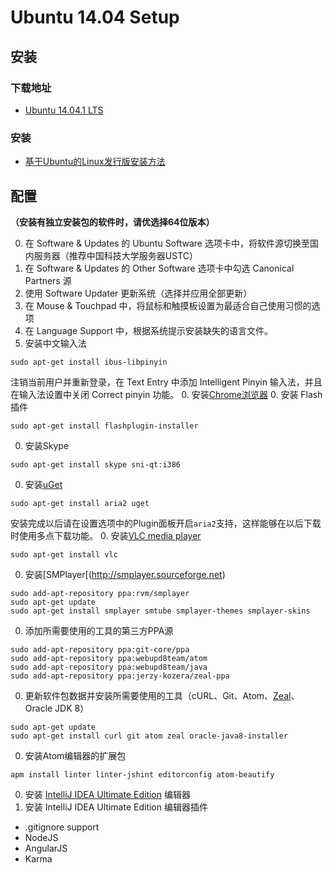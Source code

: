 # Ubuntu 14.04 Setup

## 安装

### 下载地址

- [Ubuntu 14.04.1 LTS](http://www.ubuntu.com/download/desktop/thank-you?country=CN&version=14.04.1&architecture=amd64)

### 安装

- [基于Ubuntu的Linux发行版安装方法](Install.md)

## 配置

**（安装有独立安装包的软件时，请优选择64位版本）**

0. 在 Software & Updates 的 Ubuntu Software 选项卡中，将软件源切换至国内服务器（推荐中国科技大学服务器USTC）
0. 在 Software & Updates 的 Other Software 选项卡中勾选 Canonical Partners 源
0. 使用 Software Updater 更新系统（选择并应用全部更新）
0. 在 Mouse & Touchpad 中，将鼠标和触摸板设置为最适合自己使用习惯的选项
0. 在 Language Support 中，根据系统提示安装缺失的语言文件。
0. 安装中文输入法

  ```
  sudo apt-get install ibus-libpinyin
  ```
  注销当前用户并重新登录，在 Text Entry 中添加 Intelligent Pinyin 输入法，并且在输入法设置中关闭 Correct pinyin 功能。
0. 安装[Chrome浏览器](https://www.google.com/intl/en/chrome/browser/?platform=linux)
0. 安装 Flash 插件

  ```
  sudo apt-get install flashplugin-installer
  ```
0. 安装Skype

  ```
  sudo apt-get install skype sni-qt:i386
  ```
0. 安装[uGet](http://ugetdm.com)

  ```
  sudo apt-get install aria2 uget
  ```
  安装完成以后请在设置选项中的Plugin面板开启```aria2```支持，这样能够在以后下载时使用多点下载功能。
0. 安装[VLC media player](http://www.videolan.org)

  ```
  sudo apt-get install vlc
  ```
0. 安装[SMPlayer[(http://smplayer.sourceforge.net)

  ```
  sudo add-apt-repository ppa:rvm/smplayer 
  sudo apt-get update 
  sudo apt-get install smplayer smtube smplayer-themes smplayer-skins 
  ```
0. 添加所需要使用的工具的第三方PPA源

  ```
  sudo add-apt-repository ppa:git-core/ppa
  sudo add-apt-repository ppa:webupd8team/atom
  sudo add-apt-repository ppa:webupd8team/java
  sudo add-apt-repository ppa:jerzy-kozera/zeal-ppa
  ```
0. 更新软件包数据并安装所需要使用的工具（cURL、Git、Atom、[Zeal](http://zealdocs.org)、Oracle JDK 8）

  ```
  sudo apt-get update
  sudo apt-get install curl git atom zeal oracle-java8-installer
  ```
0. 安装Atom编辑器的扩展包

  ```
  apm install linter linter-jshint editorconfig atom-beautify
  ```
0. 安装 [IntelliJ IDEA Ultimate Edition](https://www.jetbrains.com/idea/download/) 编辑器
0. 安装 IntelliJ IDEA Ultimate Edition 编辑器插件
  - .gitignore support
  - NodeJS
  - AngularJS
  - Karma
